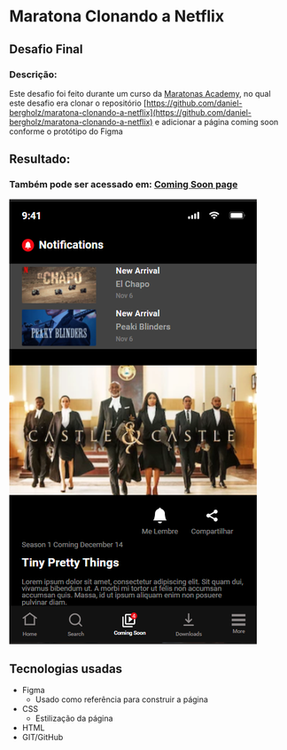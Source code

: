 # Maratona Clonando a Netflix

## Desafio Final

### Descrição:

Este desafio foi feito durante um curso da [Maratonas Academy](https://hub.maratonas.academy/), no qual este desafio era clonar o repositório [https://github.com/daniel-bergholz/maratona-clonando-a-netflix](https://github.com/daniel-bergholz/maratona-clonando-a-netflix) e adicionar a página coming soon conforme o protótipo do Figma

## Resultado:

### Também pode ser acessado em: [Coming Soon page](https://guilhermea08.github.io/clonando-a-netflix/coming-soon.html)

![prints/](prints/print-coming-soon.png)

## Tecnologias usadas

- Figma
  - Usado como referência para construir a página
- CSS
  - Estilização da página
- HTML
- GIT/GitHub
